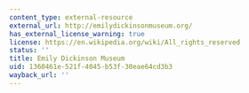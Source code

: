 ```yaml
---
content_type: external-resource
external_url: http://emilydickinsonmuseum.org/
has_external_license_warning: true
license: https://en.wikipedia.org/wiki/All_rights_reserved
status: ''
title: Emily Dickinson Museum
uid: 1360461e-521f-4045-b53f-30eae64cd3b3
wayback_url: ''
---
```

